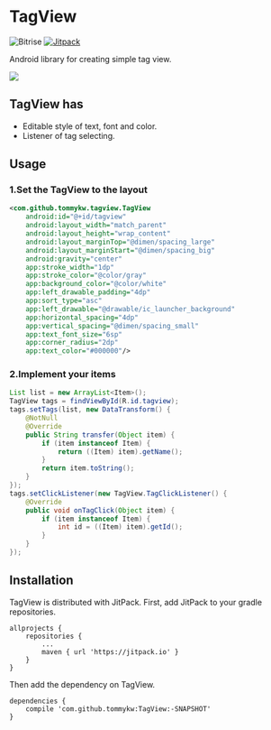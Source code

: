 # TagView
![Bitrise](https://www.bitrise.io/app/17ab805de3d8867f/status.svg?token=z-q3QcMv6DCePToEScbQpA&branch=master)
[![Jitpack](https://jitpack.io/v/tommykw/TagView.svg)](https://jitpack.io/#tommykw/TagView)

Android library for creating simple tag view.

<img src=https://raw.githubusercontent.com/tommykw/TagView/master/capture/tag.png>

## TagView has
- Editable style of text, font and color.
- Listener of tag selecting.

## Usage
### 1.Set the TagView to the layout
```xml
<com.github.tommykw.tagview.TagView
    android:id="@+id/tagview"
    android:layout_width="match_parent"
    android:layout_height="wrap_content"
    android:layout_marginTop="@dimen/spacing_large"
    android:layout_marginStart="@dimen/spacing_big"
    android:gravity="center"
    app:stroke_width="1dp"
    app:stroke_color="@color/gray"
    app:background_color="@color/white"
    app:left_drawable_padding="4dp"
    app:sort_type="asc"
    app:left_drawable="@drawable/ic_launcher_background"
    app:horizontal_spacing="4dp"
    app:vertical_spacing="@dimen/spacing_small"
    app:text_font_size="6sp"
    app:corner_radius="2dp"
    app:text_color="#000000"/>
```
### 2.Implement your items
```java
List list = new ArrayList<Item>();
TagView tags = findViewById(R.id.tagview);
tags.setTags(list, new DataTransform() {
    @NotNull
    @Override
    public String transfer(Object item) {
        if (item instanceof Item) {
            return ((Item) item).getName();
        }
        return item.toString();
    }
});
tags.setClickListener(new TagView.TagClickListener() {
    @Override
    public void onTagClick(Object item) {
        if (item instanceof Item) {
            int id = ((Item) item).getId();
        }
    }
});
```

## Installation
TagView is distributed with JitPack.
First, add JitPack to your gradle repositories.

```
allprojects {
    repositories {
        ...
        maven { url 'https://jitpack.io' }
    }
}
```
Then add the dependency on TagView.
```
dependencies {
    compile 'com.github.tommykw:TagView:-SNAPSHOT'
}
```
